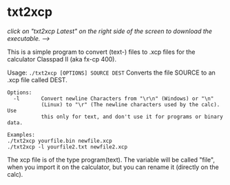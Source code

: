 # txt2xcp
_click on "txt2xcp Latest" on the right side of the screen to download the executable. -->_


This is a simple program to convert (text-) files to .xcp files for the calculator Classpad II (aka fx-cp 400).

Usage: `./txt2xcp [OPTIONS] SOURCE DEST`
Converts the file SOURCE to an .xcp file called DEST.
```
Options:
  -l       Convert newline Characters from "\r\n" (Windows) or "\n"
           (Linux) to "\r" (The newline characters used by the calc). Use
           this only for text, and don't use it for programs or binary data.
```
```
Examples:
./txt2xcp yourfile.bin newfile.xcp
./txt2xcp -l yourfile2.txt newfile2.xcp
```

The xcp file is of the type program(text). The variable will be called "file", when you import it on the calculator, but you can rename it (directly on the calc).
